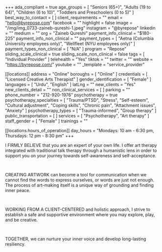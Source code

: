 +++
ada_compliant = true
age_groups = [
  "Seniors (65+)",
  "Adults (19 to 64)",
  "Children (6 to 10)",
  "Toddlers and Preschoolers (0 to 5)"
]
best_way_to_contact = [ ]
client_requirements = ""
email = "hello@byrepose.com"
facebook = ""
highlight = false
image = "/img/img_0733-zaineb-qureshi-1.jpeg"
instagram = "@byrepose"
linkedin = ""
medium = ""
org = "Zaineb Qureshi"
payment_info_clinical = "$180-225"
payment_info_non_clinical = ""
payment_types = [
  "Aetna (Columbia University employees only)",
  "Wellfleet (NYU employees only)"
]
payment_types_non_clinical = [ "N/A" ]
program = "Repose"
sliding_scale_clinical = true
sliding_scale_non_clinical = false
tags = [ "Individual Provider" ]
telehealth = "Yes"
tiktok = ""
twitter = ""
website = "https://byrepose.com/"
youtube = ""
_template = "service_provider"

[[locations]]
address = "Online"
boroughs = [ "Online" ]
credentials = [ "Licensed Creative Arts Therapist" ]
gender_identification = [ "Female" ]
languages = [ "Urdu", "English" ]
latLng = ""
new_clients = "Yes"
new_clients_detail = ""
non_clinical_services = [ ]
parking = ""
phone_number = "212-920-1976"
psychotherapy = true
psychotherapy_specialties = [
  "Trauma/PTSD",
  "Stress",
  "Self-esteem",
  "Cultural adjustment",
  "Coping skills",
  "Chronic pain",
  "Attachment issues",
  "Anxiety"
]
psychotherapy_types = [ "Trauma-informed", "Group therapy" ]
public_transportation = [ ]
services = [ "Psychotherapy", "Art therapy" ]
staff_gender = [ "Female" ]
trainings = ""

  [[locations.hours_of_operation]]
  day_hours = "Mondays: 10 am - 6:30 pm, Thursdays: 12 pm - 8:30 pm"
+++

I FIRMLY BELIEVE that you are an expert of your own life. I offer art therapy integrated with traditional talk therapy through a humanistic lens in order to support you on your journey towards self-awareness and self-acceptance.

<br>

CREATING ARTWORK can become a tool for communication when we cannot find the words to express ourselves, or words are just not enough. The process of art-making itself is a unique way of grounding and finding inner peace.

<br>

WORKING FROM A CLIENT-CENTERED and holistic approach, I strive to establish a safe and supportive environment where you may explore, play, and be creative.

<br>

TOGETHER, we can nurture your inner voice and develop long-lasting resiliency.
